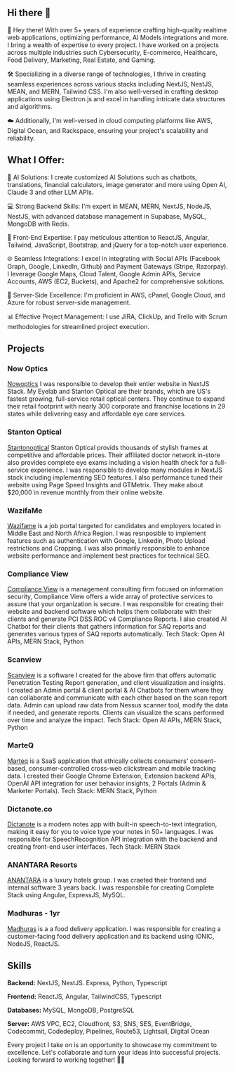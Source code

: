 ## Hi there 👋

🚀 Hey there! With over 5+ years of experience crafting high-quality realtime web applications, optimizing performance, AI Models integrations and more. I bring a wealth of expertise to every project. I have worked on a projects across multiple industries such Cybersecurity, E-commerce, Healthcare, Food Delivery, Marketing, Real Estate, and Gaming.

🛠️ Specializing in a diverse range of technologies, I thrive in creating seamless experiences across various stacks including NextJS, NestJS, MEAN, and MERN, Tailwind CSS. I'm also well-versed in crafting desktop applications using Electron.js and excel in handling intricate data structures and algorithms.

☁️ Additionally, I'm well-versed in cloud computing platforms like AWS, Digital Ocean, and Rackspace, ensuring your project's scalability and reliability.

## What I Offer:

🤖 AI Solutions:
I create customized AI Solutions such as chatbots, translations, financial calculators, image generator and more using Open AI, Claude 3 and other LLM APIs.

💻 Strong Backend Skills:
I'm expert in MEAN, MERN, NextJS, NodeJS, NestJS, with advanced database management in Supabase, MySQL, MongoDB with Redis.

🎨 Front-End Expertise:
I pay meticulous attention to ReactJS, Angular, Tailwind, JavaScript, Bootstrap, and jQuery for a top-notch user experience.

🌐 Seamless Integrations:
I excel in integrating with Social APIs (Facebook Graph, Google, LinkedIn, Github) and Payment Gateways (Stripe, Razorpay). I leverage Google Maps, Cloud Talent, Google Admin APIs, Service Accounts, AWS (EC2, Buckets), and Apache2 for comprehensive solutions.

🚀 Server-Side Excellence:
I'm proficient in AWS, cPanel, Google Cloud, and Azure for robust server-side management.

📊 Effective Project Management:
I use JIRA, ClickUp, and Trello with Scrum methodologies for streamlined project execution.

## Projects

### Now Optics

[Nowoptics](https://www.nowoptics.com/) I was responsible to develop their entier website in NextJS Stack. My Eyelab and Stanton Optical are their brands, which are US's fastest growing, full-service retail optical centers. They continue to expand their retail footprint with nearly 300 corporate and franchise locations in 29 states while delivering easy and affordable eye care services.

### Stanton Optical

[Stantonoptical](https://www.stantonoptical.com/) Stanton Optical provids thousands of stylish frames at competitive and affordable prices. Their affiliated doctor network in-store also provides complete eye exams including a vision health check for a full-service experience. I was responsible to develop many modules in NextJS stack including implementing SEO features. I also performance tuned their website using Page Speed Insights and GTMetrix. They make about $20,000 in revenue monthly from their online website.

### WazifaMe

[Wazifame](https://www.wazifame.com/) is a job portal targeted for candidates and employers located in Middle East and North Africa Region. I was resnposible to implement features such as authentication with Google, Linkedin, Photo Upload restrictions and Cropping. I was also primarily responsible to enhance website performance and implement best practices for technical SEO.

### Compliance View

[Compliance View](https://www.compliance-view.com/) is a management consulting firm focused on information security, Compliance View offers a wide array of protective services to assure that your organization is secure. I was responsible for creating their website and backend software which helps them collaborate with their clients and generate PCI DSS ROC v4 Compliance Reports. I also created AI Chatbot for their clients that gathers information for SAQ reports and generates various types of SAQ reports automatically. Tech Stack: Open AI APIs, MERN Stack, Python

### Scanview

[Scanview](https://v2.scan-reports.com/) is a software I created for the above firm that offers automatic Penetration Testing Report generation, and client visualization and insights. I created an Admin portal & client portal & AI Chatbots for them where they can collaborate and communicate with each other based on the scan report data. Admin can upload raw data from Nessus scanner tool, modify the data if needed, and generate reports. Clients can visualize the scans performed over time and analyze the impact. Tech Stack: Open AI APIs, MERN Stack, Python

### MarteQ

[Marteq](https://www.marteq.io/) is a SaaS application that ethically collects consumers' consent-based, consumer-controlled cross-web clickstream and mobile tracking data. I created their Google Chrome Extension, Extension backend APIs, OpenAI API integration for user behavior insights, 2 Portals (Admin & Marketer Portals). Tech Stack: MERN Stack, Python
 
### Dictanote.co
 
[Dictanote](https://www.marteq.io/) is a modern notes app with built-in speech-to-text integration, making it easy for you to voice type your notes in 50+ languages. I was responsible for SpeechRecognition API integration with the backend and creating front-end user interfaces. Tech Stack: MERN Stack

### ANANTARA Resorts

[ANANTARA](https://www.anantara.com/) is a luxury hotels group. I was craeted their frontend and internal software 3 years back. I was responsbile for creating Complete Stack using Angular, ExpressJS, MySQL.

### Madhuras - 1yr

[Madhuras](https://play.google.com/store/apps/details?id=com.madhurasconsumer.app) is a a food delivery application. I was responsible for creating a customer-facing food delivery application and its backend using IONIC, NodeJS, ReactJS.

## Skills

**Backend:** NextJS, NestJS. Express, Python, Typescript

**Frontend:** ReactJS, Angular, TailwindCSS, Typescript

**Databases:** MySQL, MongoDB, PostgreSQL

**Server:** AWS VPC, EC2, Cloudfront, S3, SNS, SES, EventBridge, Codecommit, Codedeploy, Pipelines, Route53, Lightsail, Digital Ocean

Every project I take on is an opportunity to showcase my commitment to excellence. Let's collaborate and turn your ideas into successful projects. Looking forward to working together! 🚀🌟
